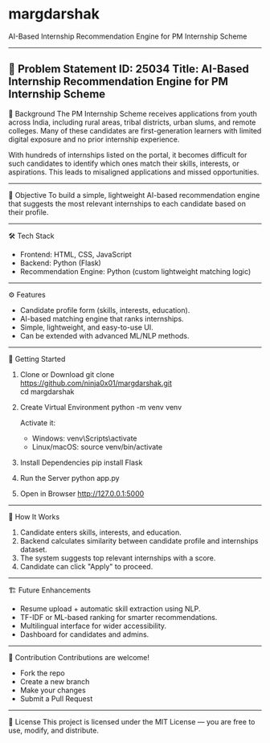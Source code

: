 margdarshak
============

AI-Based Internship Recommendation Engine for PM Internship Scheme

--------------------------------------------------
📌 Problem Statement ID: 25034
Title: AI-Based Internship Recommendation Engine for PM Internship Scheme
--------------------------------------------------

🧭 Background
The PM Internship Scheme receives applications from youth across India, including rural areas, tribal districts, urban slums, and remote colleges. Many of these candidates are first-generation learners with limited digital exposure and no prior internship experience.

With hundreds of internships listed on the portal, it becomes difficult for such candidates to identify which ones match their skills, interests, or aspirations. This leads to misaligned applications and missed opportunities.

--------------------------------------------------
🎯 Objective
To build a simple, lightweight AI-based recommendation engine that suggests the most relevant internships to each candidate based on their profile.

--------------------------------------------------
🛠️ Tech Stack
- Frontend: HTML, CSS, JavaScript
- Backend: Python (Flask)
- Recommendation Engine: Python (custom lightweight matching logic)

--------------------------------------------------
⚙️ Features
- Candidate profile form (skills, interests, education).
- AI-based matching engine that ranks internships.
- Simple, lightweight, and easy-to-use UI.
- Can be extended with advanced ML/NLP methods.

--------------------------------------------------

🚀 Getting Started

1. Clone or Download
   git clone https://github.com/ninja0x01/margdarshak.git
   <br>
   cd margdarshak

3. Create Virtual Environment
   python -m venv venv

   Activate it:
   - Windows: venv\Scripts\activate
   - Linux/macOS: source venv/bin/activate

4. Install Dependencies
   pip install Flask

5. Run the Server
   python app.py

6. Open in Browser
   http://127.0.0.1:5000

--------------------------------------------------
📡 How It Works
1. Candidate enters skills, interests, and education.
2. Backend calculates similarity between candidate profile and internships dataset.
3. The system suggests top relevant internships with a score.
4. Candidate can click "Apply" to proceed.

--------------------------------------------------
🏗️ Future Enhancements
- Resume upload + automatic skill extraction using NLP.
- TF-IDF or ML-based ranking for smarter recommendations.
- Multilingual interface for wider accessibility.
- Dashboard for candidates and admins.

--------------------------------------------------
🤝 Contribution
Contributions are welcome!
- Fork the repo
- Create a new branch
- Make your changes
- Submit a Pull Request

--------------------------------------------------
📄 License
This project is licensed under the MIT License — you are free to use, modify, and distribute.
